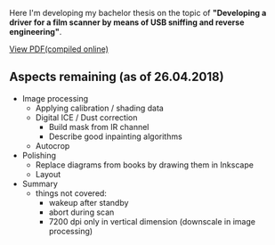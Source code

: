 Here I'm developing my bachelor thesis on the topic of
**"Developing a driver for a film scanner by means of USB sniffing and reverse engineering"**.

[View PDF(compiled online)](https://latexonline.cc/compile?git=https%3A%2F%2Fgithub.com%2FHugoPlatzer%2Fbachelor_thesis&target=thesis.tex&command=pdflatex&trackId=1509982456569)

## Aspects remaining (as of 26.04.2018)


* Image processing
  * Applying calibration / shading data
  * Digital ICE / Dust correction
    * Build mask from IR channel
    * Describe good inpainting algorithms
  * Autocrop
* Polishing
  * Replace diagrams from books by drawing them in Inkscape
  * Layout
* Summary
  * things not covered:
    * wakeup after standby
    * abort during scan
    * 7200 dpi only in vertical dimension (downscale in image processing)

